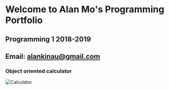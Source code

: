 # Welcome to Alan Mo's Programming Portfolio
## Programming 1 2018-2019
## Email: alankinau@gmail.com


### Object oriented calculator
![Calculator](https://github.com/Alan78268/Programming1Portfolio/blob/master/Calc/Calculator01.png?raw=true)
